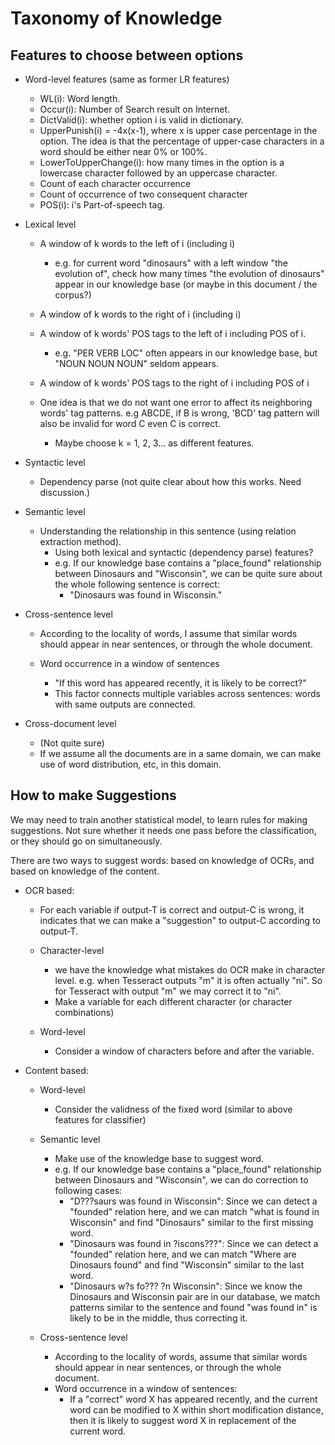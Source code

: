 Taxonomy of Knowledge
====

Features to choose between options
----

* Word-level features (same as former LR features)
  - WL(i): Word length.
  - Occur(i): Number of Search result on Internet.
  - DictValid(i): whether option i is valid in dictionary.
  - UpperPunish(i) = -4x(x-1), where x is upper case percentage in the
    option. The idea is that the percentage of upper-case characters in
    a word should be either near 0% or 100%.
  - LowerToUpperChange(i): how many times in the option is a lowercase
    character followed by an uppercase character.
  - Count of each character occurrence
  - Count of occurrence of two consequent character
  - POS(i): i's Part-of-speech tag.

* Lexical level
  - A window of k words to the left of i (including i)
    - e.g. for current word "dinosaurs" with a left window "the
      evolution of", check how many times "the evolution of dinosaurs"
      appear in our knowledge base (or maybe in this document / the
      corpus?)
  - A window of k words to the right of i (including i)
  - A window of k words' POS tags to the left of i including POS of i.
    - e.g. "PER VERB LOC" often appears in our knowledge base, but "NOUN
      NOUN NOUN" seldom appears.
  - A window of k words' POS tags to the right of i including POS of i

  - One idea is that we do not want one error to affect its neighboring
    words' tag patterns. e.g ABCDE, if B is wrong, 'BCD' tag pattern
    will also be invalid for word C even C is correct.
    - Maybe choose k = 1, 2, 3... as different features.

* Syntactic level
  - Dependency parse (not quite clear about how this works. Need
    discussion.)

* Semantic level
  - Understanding the relationship in this sentence (using relation
    extraction method).
    - Using both lexical and syntactic (dependency parse) features?
    - e.g. If our knowledge base contains a "place_found" relationship
      between Dinosaurs and "Wisconsin", we can be quite sure about the
      whole following sentence is correct:
      - "Dinosaurs was found in Wisconsin."

* Cross-sentence level
  - According to the locality of words, I assume that similar words
    should appear in near sentences, or through the whole document.

  - Word occurrence in a window of sentences
    - "If this word has appeared recently, it is likely to be correct?"
    - This factor connects multiple variables across sentences: words
      with same outputs are connected.

* Cross-document level
  - (Not quite sure)
  - If we assume all the documents are in a same domain, we can make use
    of word distribution, etc, in this domain.


How to make Suggestions
----

We may need to train another statistical model, to learn rules for
making suggestions. Not sure whether it needs one pass before the
classification, or they should go on simultaneously.

There are two ways to suggest words: based on knowledge of OCRs, and
based on knowledge of the content.

* OCR based:
  - For each variable if output-T is correct and output-C is wrong, it
    indicates that we can make a "suggestion" to output-C according to
    output-T.

  - Character-level
    - we have the knowledge what mistakes do OCR make in character
      level. e.g. when Tesseract outputs "m" it is often actually "ni".
      So for Tesseract with output "m" we may correct it to "ni".
    - Make a variable for each different character (or character
      combinations)

  - Word-level
    - Consider a window of characters before and after the variable.

* Content based:

  - Word-level
    - Consider the validness of the fixed word (similar to above
      features for classifier)

  - Semantic level
    - Make use of the knowledge base to suggest word.
    - e.g. If our knowledge base contains a "place_found" relationship
      between Dinosaurs and "Wisconsin", we can do correction to
      following cases:
      - "D???saurs was found in Wisconsin": Since we can detect a
        "founded" relation here, and we can match "what is found in
        Wisconsin" and find "Dinosaurs" similar to the first missing
        word.
      - "Dinosaurs was found in ?iscons???": Since we can detect a
        "founded" relation here, and we can match "Where are Dinosaurs
        found" and find "Wisconsin" similar to the last word.
      - "Dinosaurs w?s fo??? ?n Wisconsin": Since we know the Dinosaurs
        and Wisconsin pair are in our database, we match patterns
        similar to the sentence and found "was found in" is likely to be
        in the middle, thus correcting it.

  - Cross-sentence level
    - According to the locality of words, assume that similar words
      should appear in near sentences, or through the whole document.
    - Word occurrence in a window of sentences:
      - If a "correct" word X has appeared recently, and the current
        word can be modified to X within short modification distance,
        then it is likely to suggest word X in replacement of the
        current word.
